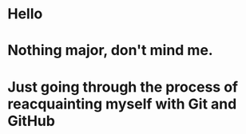 # Hello

# Nothing major, don't mind me.

# Just going through the process of reacquainting myself with Git and GitHub
